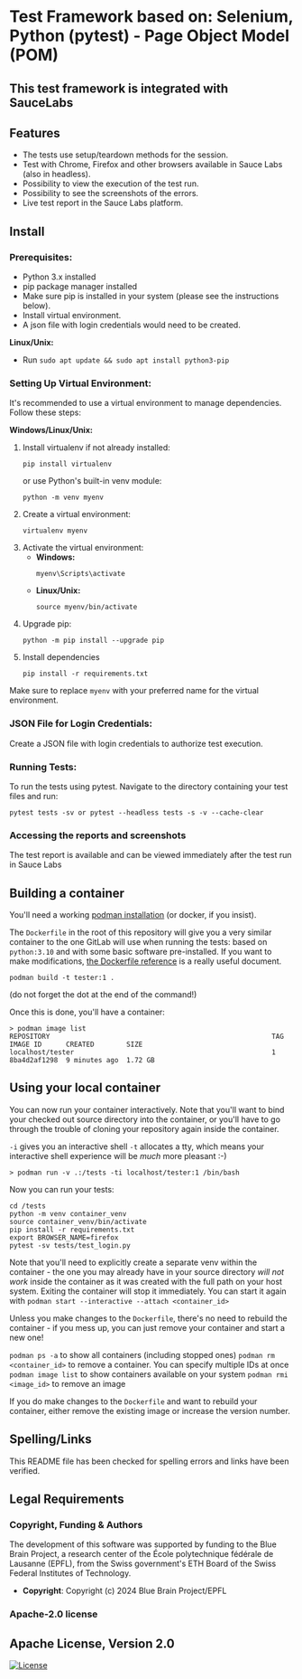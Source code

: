 # Test Framework based on: Selenium, Python (pytest) - Page Object Model (POM)
## This test framework is integrated with SauceLabs

## Features
- The tests use setup/teardown methods for the session. 
- Test with Chrome, Firefox and other browsers available in Sauce Labs (also in headless).
- Possibility to view the execution of the test run.
- Possibility to see the screenshots of the errors.
- Live test report in the Sauce Labs platform.

## Install

### Prerequisites:
- Python 3.x installed
- pip package manager installed
- Make sure pip is installed in your system (please see the instructions below).
- Install virtual environment.
- A json file with login credentials would need to be created.  

**Linux/Unix:**
- Run `sudo apt update && sudo apt install python3-pip`

### Setting Up Virtual Environment:
It's recommended to use a virtual environment to manage dependencies. Follow these steps:

**Windows/Linux/Unix:**
1. Install virtualenv if not already installed: 
    ```
    pip install virtualenv
    ```
   or use Python's built-in venv module:
    ```
    python -m venv myenv
2. Create a virtual environment:
    ```
    virtualenv myenv
    ```
3. Activate the virtual environment:
    - **Windows:**
        ```
        myenv\Scripts\activate
        ```
    - **Linux/Unix:**
        ```
        source myenv/bin/activate
        ```
4. Upgrade pip:
    ```
    python -m pip install --upgrade pip
    ```
5. Install dependencies
    ```
    pip install -r requirements.txt
    ```
   
Make sure to replace `myenv` with your preferred name for the virtual environment.

### JSON File for Login Credentials:
Create a JSON file with login credentials to authorize test execution.


### Running Tests:

To run the tests using pytest. Navigate to the directory containing your test files and run:
   ```
   pytest tests -sv or pytest --headless tests -s -v --cache-clear
   ```

### Accessing the reports and screenshots
The test report is available and can be viewed immediately after the test run in Sauce Labs


## Building a container
You'll need a working [podman installation](https://podman.io/docs/installation) (or docker, if you insist).

The `Dockerfile` in the root of this repository will give you a very similar container to the one GitLab will use when running the tests: based on `python:3.10` and with some basic software pre-installed.
If you want to make modifications, [the Dockerfile reference](https://docs.docker.com/engine/reference/builder/) is a really useful document.

```
podman build -t tester:1 .
```
(do not forget the dot at the end of the command!)

Once this is done, you'll have a container:

```
> podman image list
REPOSITORY                                                       TAG                   IMAGE ID      CREATED        SIZE
localhost/tester                                                 1                     8ba4d2af1298  9 minutes ago  1.72 GB
```

## Using your local container

You can now run your container interactively. Note that you'll want to bind your checked out source directory into the container, or you'll have to go through the trouble of cloning your repository again inside the container.

`-i` gives you an interactive shell
`-t` allocates a tty, which means your interactive shell experience will be *much* more pleasant :-)

```
> podman run -v .:/tests -ti localhost/tester:1 /bin/bash
```

Now you can run your tests:

```
cd /tests
python -m venv container_venv
source container_venv/bin/activate
pip install -r requirements.txt
export BROWSER_NAME=firefox
pytest -sv tests/test_login.py
```

Note that you'll need to explicitly create a separate venv within the container - the one you may already have in your source directory _will not work_ inside the container as it was created with the full path on your host system.
Exiting the container will stop it immediately. You can start it again with `podman start --interactive --attach <container_id>`

Unless you make changes to the `Dockerfile`, there's no need to rebuild the container - if you mess up, you can just remove your container and start a new one!

`podman ps -a` to show all containers (including stopped ones)
`podman rm <container_id>` to remove a container. You can specify multiple IDs at once
`podman image list` to show containers available on your system
`podman rmi <image_id>` to remove an image

If you do make changes to the `Dockerfile` and want to rebuild your container, either remove the existing image or increase the version number.


## Spelling/Links

This README file has been checked for spelling errors and links have been verified.

## Legal Requirements

### Copyright, Funding & Authors

The development of this software was supported by funding to the Blue Brain Project,
a research center of the École polytechnique fédérale de Lausanne (EPFL), from 
the Swiss government's ETH Board of the Swiss Federal Institutes of Technology.

- **Copyright**: Copyright (c) 2024 Blue Brain Project/EPFL

### Apache-2.0 license
## Apache License, Version 2.0

[![License](https://img.shields.io/badge/License-Apache%202.0-blue.svg)](http://www.apache.org/licenses/LICENSE-2.0)
